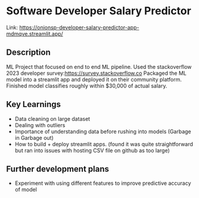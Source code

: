 # Software Developer Salary Predictor
Link: https://onionsp-developer-salary-predictor-app-mdmqve.streamlit.app/
## Description

ML Project that focused on end to end ML pipeline. Used the stackoverflow 2023 developer survey:https://survey.stackoverflow.co
Packaged the ML model into a streamlit app and deployed it on their community platform. 
Finished model classifies roughly within $30,000 of actual salary.

## Key Learnings
- Data cleaning on large dataset
- Dealing with outliers
- Importance of understanding data before rushing into models (Garbage in Garbage out)
- How to build + deploy streamlit apps. (found it was quite straightforward but ran into issues with hosting CSV file on github as too large)
## Further development plans
- Experiment with using different features to improve predictive accuracy of model
